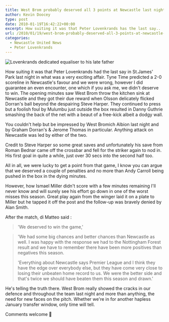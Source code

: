 ```yaml
---
title: West Brom probably deserved all 3 points at Newcastle last night
author: Kevin Doocey
type: post
date: 2010-01-19T16:42:22+00:00
excerpt: How suiting it was that Peter Lovenkrands has the last say..
url: /2010/01/19/west-brom-probably-deserved-all-3-points-at-newcastle-last-night/
categories:
  - Newcastle United News
  - Peter Lovenkrands
---
```


![Lovenkrands dedicated equaliser to his late father](https://static.guim.co.uk/sys-images/Admin/BkFill/Default_image_group/2010/1/18/1263857181323/Peter-Lovenkrands-001.jpg "Lovenkrands - Courageous man playing the match despite fathers death")

How suiting it was that Peter Lovenkrands had the last say in St.James' Park last night in what was a very exciting affair. Tyne Time predicted a 2-0 scoreline in Newcastle's favour and we were wrong, however I did guarantee an even encounter, one which if you ask me, we didn't deserve to win. The opening minutes saw West Brom throw the kitchen sink at Newcastle and they got their due reward when Olsson delicately flicked Dorran's ball beyond the despairing Steve Harper. They continued to press but a foolish foul by Mulumbu just outside the box resulted in Danny Guthrie smashing the back of the net with a beaut of a free-kick albeit a dodgy wall.

You couldn't help but be impressed by West Bromich Albion last night and by Graham Dorran's & Jerome Thomas in particular. Anything attack on Newcastle was led by either of the two.

Credit to Steve Harper so some great saves and unfortunately his save from Roman Bednar came off the crossbar and fell for the striker again to nod in. His first goal in quite a while, just over 30 secs into the second half too.

All in all, we were lucky to get a point from that game, I know you can argue that we deserved a couple of penalties and no more than Andy Carroll being pushed in the box in the dying minutes.

However, how Ismael Miller didn't score with a few minutes remaining I'll never know and will surely see his effort go down in one of the worst misses this season. Great play again from the winger laid it on a plate to Miller but he tapped it off the post and the follow-up was bravely denied by Alan Smith.

After the match, di Matteo said :

> 'We deserved to win the game,'

> 'We had some big chances and better chances than Newcastle as well. I was happy with the response we had to the Nottingham Forest result and we have to remember there have been more positives than negatives this season.
>
> 'Everything about Newcastle says Premier League and I think they have the edge over everybody else, but they have come very close to losing their unbeaten home record to us. We were the better side and that's twice we should have beaten them this season and drawn.'

He's telling the truth there. West Brom really showed the cracks in our defence and throughout the team last night and more than anything, the need for new faces on the pitch. Whether we're in for another hapless January transfer window, only time will tell.

Comments welcome 🙂

